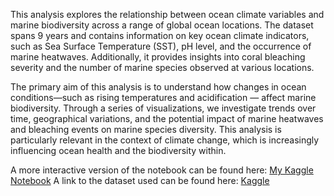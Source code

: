 This analysis explores the relationship between ocean climate variables and marine biodiversity across a range of global ocean locations. The dataset spans 9 years and contains information on key ocean climate indicators, such as Sea Surface Temperature (SST), pH level, and the occurrence of marine heatwaves. Additionally, it provides insights into coral bleaching severity and the number of marine species observed at various locations.

The primary aim of this analysis is to understand how changes in ocean conditions—such as rising temperatures and acidification — affect marine biodiversity. Through a series of visualizations, we investigate trends over time, geographical variations, and the potential impact of marine heatwaves and bleaching events on marine species diversity. This analysis is particularly relevant in the context of climate change, which is increasingly influencing ocean health and the biodiversity within.

A more interactive version of the notebook can be found here: [My Kaggle Notebook](https://www.kaggle.com/code/tsayed91/data-analysis-ocean-climate-marine-life#Data-Visualisation)
A link to the dataset used can be found here: [Kaggle](https://www.kaggle.com/datasets/atharvasoundankar/shifting-seas-ocean-climate-and-marine-life-dataset)
